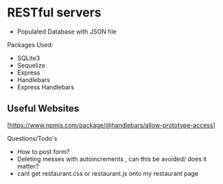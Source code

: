 # RESTful servers 
- Populated Database with JSON file

Packages Used: 
- SQLite3 
- Sequelize
- Express 
- Handlebars 
- Express Handlebars 


## Useful Websites 

[https://www.npmjs.com/package/@handlebars/allow-prototype-access]

Questions/Todo's
- How to post form?
- Deleting messes with autoincrements , can this be avoided/ does it matter?
- cant get restaurant.css or restaurant.js onto my restaurant page 
